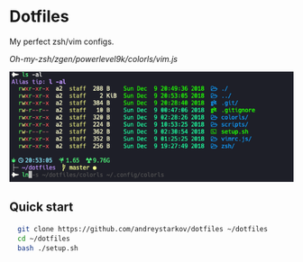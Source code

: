 # Dotfiles

My perfect zsh/vim configs.

*Oh-my-zsh/zgen/powerlevel9k/colorls/vim.js*

![Image of Yaktocat](1.png)


## Quick start

```bash
  git clone https://github.com/andreystarkov/dotfiles ~/dotfiles
  cd ~/dotfiles
  bash ./setup.sh
```